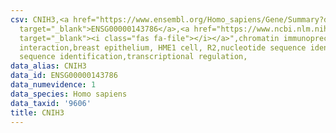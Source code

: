 ```yaml
---
csv: CNIH3,<a href="https://www.ensembl.org/Homo_sapiens/Gene/Summary?db=core;g=ENSG00000143786"
  target="_blank">ENSG00000143786</a>,<a href="https://www.ncbi.nlm.nih.gov/pubmed/22863008"
  target="_blank"><i class="fas fa-file"></i></a>",chromatin immunoprecipitation assay,direct
  interaction,breast epithelium, HME1 cell, R2,nucleotide sequence identification,nucleotide
  sequence identification,transcriptional regulation,
data_alias: CNIH3
data_id: ENSG00000143786
data_numevidence: 1
data_species: Homo sapiens
data_taxid: '9606'
title: CNIH3
---
```

